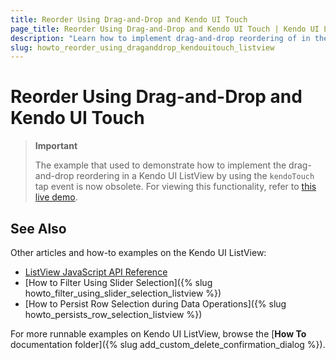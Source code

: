 ```yaml
---
title: Reorder Using Drag-and-Drop and Kendo UI Touch
page_title: Reorder Using Drag-and-Drop and Kendo UI Touch | Kendo UI ListView
description: "Learn how to implement drag-and-drop reordering of in the Kendo UI ListView widget using `kendoTouch` tap event."
slug: howto_reorder_using_draganddrop_kendouitouch_listview
---
```


# Reorder Using Drag-and-Drop and Kendo UI Touch

> **Important**
>
> The example that used to demonstrate how to implement the drag-and-drop reordering in a Kendo UI ListView by using the `kendoTouch` tap event is now obsolete. For viewing this functionality, refer to [this live demo](http://demos.telerik.com/kendo-ui/sortable/integration-listview).

## See Also

Other articles and how-to examples on the Kendo UI ListView:

* [ListView JavaScript API Reference](/api/javascript/ui/listview)
* [How to Filter Using Slider Selection]({% slug howto_filter_using_slider_selection_listview %})
* [How to Persist Row Selection during Data Operations]({% slug howto_persists_row_selection_listview %})

For more runnable examples on Kendo UI ListView, browse the [**How To** documentation folder]({% slug add_custom_delete_confirmation_dialog %}).
